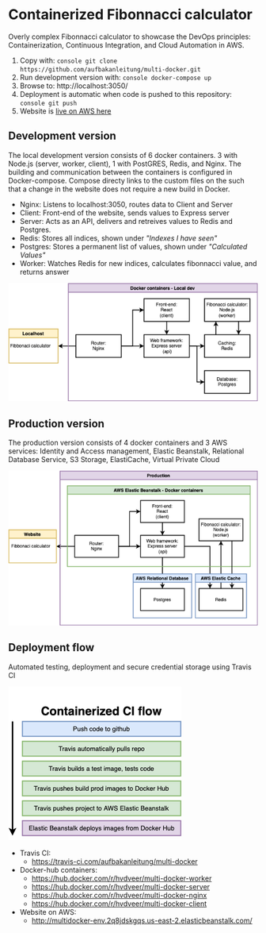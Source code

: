 # Containerized Fibonnacci calculator
Overly complex Fibonnacci calculator to showcase the DevOps principles: Containerization, Continuous Integration, and Cloud Automation in AWS.

1. Copy with: ```console git clone https://github.com/aufbakanleitung/multi-docker.git```
2. Run development version with: ```console docker-compose up ```
3. Browse to: http://localhost:3050/
4. Deployment is automatic when code is pushed to this repository: ```console git push```
5. Website is [live on AWS here](http://multidocker-env.2q8jdskgqs.us-east-2.elasticbeanstalk.com/)

## Development version

The local development version consists of 6 docker containers. 3 with Node.js (server, worker, client), 1 with PostGRES, Redis, and Nginx. The building and communication between the containers is configured in Docker-compose. Compose directy links to the custom files on the such that a change in the website does not require a new build in Docker. 

* Nginx:    Listens to localhost:3050, routes data to Client and Server
* Client:   Front-end of the website, sends values to Express server
* Server:   Acts as an API, delivers and retreives values to Redis and Postgres.
* Redis:    Stores all indices, shown under *_"Indexes I have seen"_*
* Postgres: Stores a permanent list of values, shown under *_"Calculated Values"_*           
* Worker:   Watches Redis for new indices, calculates fibonnacci value, and returns answer

![Multi-docker-local]


## Production version

The production version consists of 4 docker containers and 3 AWS services: Identity and Access management, Elastic Beanstalk, Relational Database Service, S3 Storage, ElastiCache, Virtual Private Cloud

![Multi-docker-AWS]



## Deployment flow

Automated testing, deployment and secure credential storage using Travis CI

![Multi-docker-CI]

* Travis CI: 
  * https://travis-ci.com/aufbakanleitung/multi-docker
* Docker-hub containers:
  * https://hub.docker.com/r/hvdveer/multi-docker-worker
  * https://hub.docker.com/r/hvdveer/multi-docker-server
  * https://hub.docker.com/r/hvdveer/multi-docker-nginx
  * https://hub.docker.com/r/hvdveer/multi-docker-client
* Website on AWS: 
  * http://multidocker-env.2q8jdskgqs.us-east-2.elasticbeanstalk.com/



[Multi-docker-local]: https://github.com/aufbakanleitung/multi-docker/blob/master/info/Multi-docker-local.png "Diagram of development version"
[Multi-docker-CI]: https://github.com/aufbakanleitung/multi-docker/blob/master/info/Multi-docker-CI.png "Deployment flow"
[Multi-docker-AWS]: https://github.com/aufbakanleitung/multi-docker/blob/master/info/Multi-docker-AWS.png "Diagram of production version"

